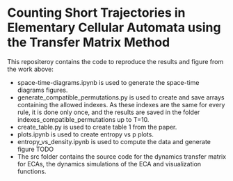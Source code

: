 # Counting Short Trajectories in Elementary Cellular Automata using the Transfer Matrix Method
This repositeroy contains the code to reproduce the results and figure from the work above:
- space-time-diagrams.ipynb is used to generate the space-time diagrams figures.
- generate_compatible_permutations.py is used to create and save arrays containing the allowed indexes. As these indexes are the same for every rule, it is done only once, and the results are saved in the folder indexes_compatible_permutations up to T=10.
- create_table.py is used to create table 1 from the paper.
- plots.ipynb is used to create entropy vs p plots.
- entropy_vs_density.ipynb is used to compute the data and generate figure TODO
- The src folder contains the source code for the dynamics transfer matrix for ECAs, the dynamics simulations of the ECA and visualization functions.

